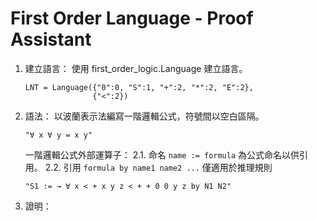 # First Order Language - Proof Assistant

1. 建立語言：
   使用 first_order_logic.Language 建立語言。
   ```
   LNT = Language({"0":0, "S":1, "+":2, "*":2, "E":2},
                  {"<":2})
   ```
   
2. 語法：
   以波蘭表示法編寫一階邏輯公式，符號間以空白區隔。
   ```
   "∀ x ∀ y = x y"
   ```
   
   一階邏輯公式外部運算子：
   2.1. 命名 `name := formula`
        為公式命名以供引用。
   2.2. 引用 `formula by name1 name2 ...`
        僅適用於推理規則
   ```
   "S1 := → ∀ x < + x y z < + + 0 0 y z by N1 N2"
   ```
    
4. 證明：
